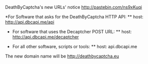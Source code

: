 DeathByCaptcha's new URLs' notice http://pastebin.com/ns9xKuqi

*For Software that asks for the DeathByCaptcha HTTP API:
** host: http://api.dbcapi.me/api

* For software that uses the Decaptcher POST URL:
** host: http://api.dbcapi.me/decaptcher

* For all other software, scripts or tools:
** host: api.dbcapi.me

The new domain name will be http://deathbycaptcha.eu
